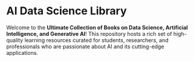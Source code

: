 # AI Data Science Library
 Welcome to the **Ultimate Collection of Books on Data Science, Artificial Intelligence, and Generative AI**! This repository hosts a rich set of high-quality learning resources curated for students, researchers, and professionals who are passionate about AI and its cutting-edge applications.
